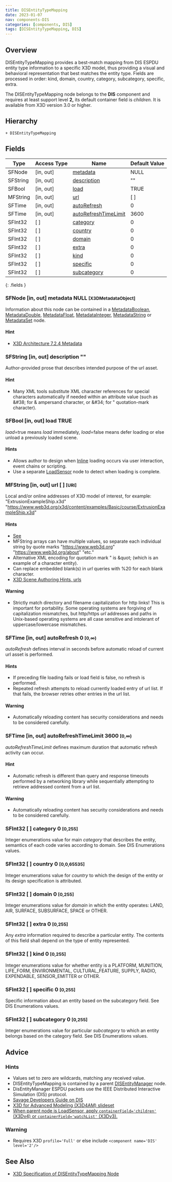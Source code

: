 ```yaml
---
title: DISEntityTypeMapping
date: 2023-01-07
nav: components-DIS
categories: [components, DIS]
tags: [DISEntityTypeMapping, DIS]
---
```

<style>
.post h3 {
  word-spacing: 0.2em;
}
</style>

## Overview

DISEntityTypeMapping provides a best-match mapping from DIS ESPDU entity type information to a specific X3D model, thus providing a visual and behavioral representation that best matches the entity type. Fields are processed in order: kind, domain, country, category, subcategory, specific, extra.

The DISEntityTypeMapping node belongs to the **DIS** component and requires at least support level **2,** its default container field is *children.* It is available from X3D version 3.0 or higher.

## Hierarchy

```
+ DISEntityTypeMapping
```

## Fields

| Type | Access Type | Name | Default Value |
| ---- | ----------- | ---- | ------------- |
| SFNode | \[in, out\] | [metadata](#sfnode-in-out-metadata-null-x3dmetadataobject) | NULL  |
| SFString | \[in, out\] | [description](#sfstring-in-out-description-) | "" |
| SFBool | \[in, out\] | [load](#sfbool-in-out-load-true) | TRUE |
| MFString | \[in, out\] | [url](#mfstring-in-out-url---uri) | \[ \] |
| SFTime | \[in, out\] | [autoRefresh](#sftime-in-out-autorefresh-0-0) | 0  |
| SFTime | \[in, out\] | [autoRefreshTimeLimit](#sftime-in-out-autorefreshtimelimit-3600-0) | 3600  |
| SFInt32 | \[ \] | [category](#sfint32---category-0-0-255) | 0  |
| SFInt32 | \[ \] | [country](#sfint32---country-0-0-0-65535) | 0  |
| SFInt32 | \[ \] | [domain](#sfint32---domain-0-0-255) | 0  |
| SFInt32 | \[ \] | [extra](#sfint32---extra-0-0-255) | 0  |
| SFInt32 | \[ \] | [kind](#sfint32---kind-0-0-255) | 0  |
| SFInt32 | \[ \] | [specific](#sfint32---specific-0-0-255) | 0  |
| SFInt32 | \[ \] | [subcategory](#sfint32---subcategory-0-0-255) | 0  |
{: .fields }

### SFNode [in, out] **metadata** NULL <small>[X3DMetadataObject]</small>

Information about this node can be contained in a [MetadataBoolean](/x_ite/components/core/metadataboolean/), [MetadataDouble](/x_ite/components/core/metadatadouble/), [MetadataFloat](/x_ite/components/core/metadatafloat/), [MetadataInteger](/x_ite/components/core/metadatainteger/), [MetadataString](/x_ite/components/core/metadatastring/) or [MetadataSet](/x_ite/components/core/metadataset/) node.

#### Hint

- [X3D Architecture 7.2.4 Metadata](https://www.web3d.org/specifications/X3Dv4/ISO-IEC19775-1v4-IS/Part01/components/core.html#Metadata)

### SFString [in, out] **description** ""

Author-provided prose that describes intended purpose of the url asset.

#### Hint

- Many XML tools substitute XML character references for special characters automatically if needed within an attribute value (such as &amp;#38; for &amp; ampersand character, or &amp;#34; for " quotation-mark character).

### SFBool [in, out] **load** TRUE

*load*=true means *load* immediately, *load*=false means defer loading or else unload a previously loaded scene.

#### Hints

- Allows author to design when [Inline](/x_ite/components/networking/inline/) loading occurs via user interaction, event chains or scripting.
- Use a separate [LoadSensor](/x_ite/components/networking/loadsensor/) node to detect when loading is complete.

### MFString [in, out] **url** [ ] <small>[URI]</small>

Local and/or online addresses of X3D model of interest, for example: "ExtrusionExampleShip.x3d" "https://www.web3d.org/x3d/content/examples/Basic/course/ExtrusionExampleShip.x3d"

#### Hints

- [See](https://www.web3d.org/x3d/content/examples/Basic/course/ExtrusionExampleShipIndex.html)
- MFString arrays can have multiple values, so separate each individual string by quote marks "https://www.web3d.org" "https://www.web3d.org/about" "etc."
- Alternative XML encoding for quotation mark " is &amp;quot; (which is an example of a character entity).
- Can replace embedded blank(s) in *url* queries with %20 for each blank character.
- [X3D Scene Authoring Hints, urls](https://www.web3d.org/x3d/content/examples/X3dSceneAuthoringHints.html#urls)

#### Warning

- Strictly match directory and filename capitalization for http links! This is important for portability. Some operating systems are forgiving of capitalization mismatches, but http/https *url* addresses and paths in Unix-based operating systems are all case sensitive and intolerant of uppercase/lowercase mismatches.

### SFTime [in, out] **autoRefresh** 0 <small>[0,∞)</small>

*autoRefresh* defines interval in seconds before automatic reload of current url asset is performed.

#### Hints

- If preceding file loading fails or load field is false, no refresh is performed.
- Repeated refresh attempts to reload currently loaded entry of url list. If that fails, the browser retries other entries in the url list.

#### Warning

- Automatically reloading content has security considerations and needs to be considered carefully.

### SFTime [in, out] **autoRefreshTimeLimit** 3600 <small>[0,∞)</small>

*autoRefreshTimeLimit* defines maximum duration that automatic refresh activity can occur.

#### Hint

- Automatic refresh is different than query and response timeouts performed by a networking library while sequentially attempting to retrieve addressed content from a url list.

#### Warning

- Automatically reloading content has security considerations and needs to be considered carefully.

### SFInt32 [ ] **category** 0 <small>[0,255]</small>

Integer enumerations value for main *category* that describes the entity, semantics of each code varies according to domain. See DIS Enumerations values.

### SFInt32 [ ] **country** 0 <small>[0,0,65535]</small>

Integer enumerations value for *country* to which the design of the entity or its design specification is attributed.

### SFInt32 [ ] **domain** 0 <small>[0,255]</small>

Integer enumerations value for *domain* in which the entity operates: LAND, AIR, SURFACE, SUBSURFACE, SPACE or OTHER.

### SFInt32 [ ] **extra** 0 <small>[0,255]</small>

Any *extra* information required to describe a particular entity. The contents of this field shall depend on the type of entity represented.

### SFInt32 [ ] **kind** 0 <small>[0,255]</small>

Integer enumerations value for whether entity is a PLATFORM, MUNITION, LIFE_FORM, ENVIRONMENTAL, CULTURAL_FEATURE, SUPPLY, RADIO, EXPENDABLE, SENSOR_EMITTER or OTHER.

### SFInt32 [ ] **specific** 0 <small>[0,255]</small>

Specific information about an entity based on the subcategory field. See DIS Enumerations values.

### SFInt32 [ ] **subcategory** 0 <small>[0,255]</small>

Integer enumerations value for particular *subcategory* to which an entity belongs based on the category field. See DIS Enumerations values.

## Advice

### Hints

- Values set to zero are wildcards, matching any received value.
- DISEntityTypeMapping is contained by a parent [DISEntityManager](/x_ite/components/dis/disentitymanager/) node.
- DisEntityManager ESPDU packets use the IEEE Distributed Interactive Simulation (DIS) protocol.
- [Savage Developers Guide on DIS](https://savage.nps.edu/Savage/developers.html#DIS)
- [X3D for Advanced Modeling (X3D4AM) slideset](https://x3dgraphics.com/slidesets/X3dForAdvancedModeling/DistributedInteractiveSimulation.pdf)
- [When parent node is LoadSensor, apply `containerField='children'` (X3Dv4) or `containerField='watchList'` (X3Dv3).](https://www.web3d.org/x3d/content/examples/X3dSceneAuthoringHints.html#fieldNameChanges)

### Warning

- Requires X3D `profile='Full'` or else include `<component name='DIS' level='2'/>`

## See Also

- [X3D Specification of DISEntityTypeMapping Node](https://www.web3d.org/documents/specifications/19775-1/V4.0/Part01/components/dis.html#DISEntityTypeMapping)
